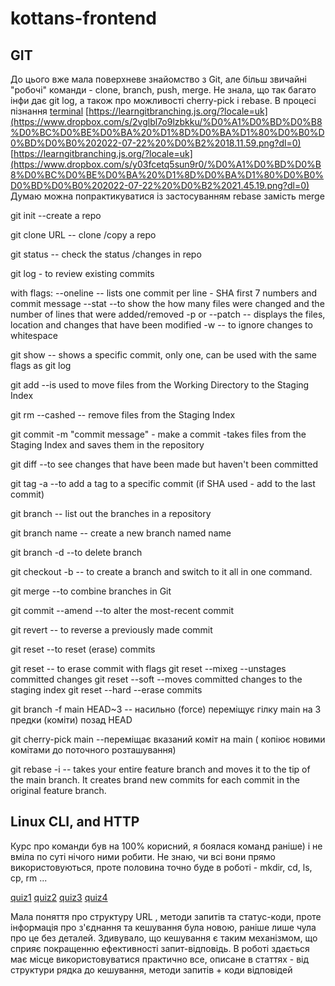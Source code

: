 # kottans-frontend

## GIT

До цього вже мала поверхневе знайомство з Git, але більш звичайні "робочі" команди - clone, branch, push, merge. Не знала, що так багато інфи дає git log, а також про можливості cherry-pick i rebase.
В процесі пізнання
[terminal](https://www.dropbox.com/s/9gxw50hdxdmrg1c/%D0%A1%D0%BD%D0%B8%D0%BC%D0%BE%D0%BA%20%D1%8D%D0%BA%D1%80%D0%B0%D0%BD%D0%B0%202022-07-22%20%D0%B2%2015.53.23.png?dl=0)
[https://learngitbranching.js.org/?locale=uk](https://www.dropbox.com/s/2vglbl7o9lzbkku/%D0%A1%D0%BD%D0%B8%D0%BC%D0%BE%D0%BA%20%D1%8D%D0%BA%D1%80%D0%B0%D0%BD%D0%B0%202022-07-22%20%D0%B2%2018.11.59.png?dl=0)
[https://learngitbranching.js.org/?locale=uk](https://www.dropbox.com/s/y03fcetq5sun9r0/%D0%A1%D0%BD%D0%B8%D0%BC%D0%BE%D0%BA%20%D1%8D%D0%BA%D1%80%D0%B0%D0%BD%D0%B0%202022-07-22%20%D0%B2%2021.45.19.png?dl=0)
Думаю можна попрактикуватися із застосуванням rebase замість merge

git init     --create a  repo

git clone URL  -- clone /copy a repo
  
git  status   --  check the  status /changes in repo

git  log -  to  review existing commits

with flags:
  --oneline  -- lists one commit per line -  SHA  first 7 numbers and commit message
  --stat  --to show the how many files were changed and the number of lines that were added/removed
  -p or  --patch    -- displays the files, location  and changes that have been modified
  -w   --  to ignore changes to whitespace

git show   --  shows a specific commit,  only one, can  be used with  the same flags as git log 

git add  --is used to move files from the Working Directory to the Staging Index

git rm --cashed   -- remove files from  the Staging Index

git commit -m "commit  message"   -   make  a commit  -takes files from the Staging Index and saves them in the repository

git diff   --to see changes that have been made but haven't been committed

git tag -a     --to  add a tag to a  specific commit (if SHA  used -  add to the last commit)
 
git branch   -- list out the branches in a repository

git branch name     --  create  a new  branch  named name 

git  branch -d  --to delete  branch


git checkout -b  -- to create a branch and switch to it all in one command.

git merge     --to combine branches in Git

git commit --amend  --to alter the most-recent commit

git revert <SHA-of-commit-to-revert>     -- to reverse a previously made commit

git reset   --to reset (erase) commits

git reset    -- to erase commit
with  flags 
 git reset --mixeg     --unstages committed changes
 git reset --soft     --moves committed changes to the staging index
 git reset --hard      --erase commits 

git  branch -f  main HEAD~3    -- насильно (force) переміщує  гілку  main на 3  предки (коміти) позад HEAD 

git cherry-pick main <SHA-commit>  --переміщає  вказаний коміт <SHA-commit> на main (  копіює новими комітами до поточного розташування)

git rebase -i  --  takes your entire feature branch and moves it to the tip of the main branch. It creates brand new commits for each commit in the original feature branch.

## Linux CLI, and HTTP

Курс про команди був на 100%  корисний,  я боялася команд раніше) і не вміла по суті нічого ними робити. Не знаю,  чи всі вони прямо  використовуються, проте  половина точно буде в роботі -  mkdir, cd, ls, cp, rm ... 

[quiz1](./task_linux_cli/quiz1.png)
[quiz2](./task_linux_cli/quiz2.png)
[quiz3](./task_linux_cli/quiz3.png)
[quiz4](./task_linux_cli/quiz4.png)

Мала  поняття про  структуру  URL ,  методи запитів та статус-коди, проте інформація  про  з'єднання та кешування  була  новою, раніше лише  чула про   це без  деталей. 
Здивувало, що  кешування  є таким механізмом,  що  сприяє  покращенню  ефективності  запит-відповідь.
В роботі здається  має  місце  використовуватися  практично все,  описане в статтях - від  структури  рядка до  кешування,  методи запитів + коди відповідей 
